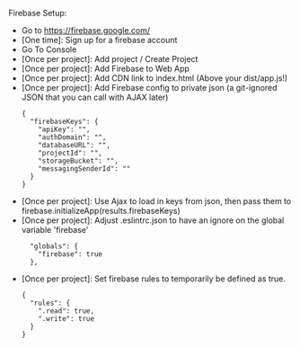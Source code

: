 Firebase Setup:	
  - Go to https://firebase.google.com/
  - [One time]: Sign up for a firebase account
  - Go To Console
  - [Once per project]: Add project / Create Project
  - [Once per project]: Add Firebase to Web App
  - [Once per project]: Add CDN link to index.html (Above your dist/app.js!)
  - [Once per project]: Add Firebase config to private json (a git-ignored JSON that you can call with AJAX later) 
    ```
    {
      "firebaseKeys": {
        "apiKey": "",
        "authDomain": "",
        "databaseURL": "",
        "projectId": "",
        "storageBucket": "",
        "messagingSenderId": ""
      }
    }
    ```
  - [Once per project]: Use Ajax to load in keys from json, then pass them to firebase.initializeApp(results.firebaseKeys)
  - [Once per project]: Adjust .eslintrc.json to have an ignore on the global variable 'firebase'
    ```
      "globals": {
        "firebase": true
      },
    ```
  - [Once per project]: Set firebase rules to temporarily be defined as true.
    ```
    {
      "rules": {
        ".read": true,
        ".write": true
      }
    }
    ```
